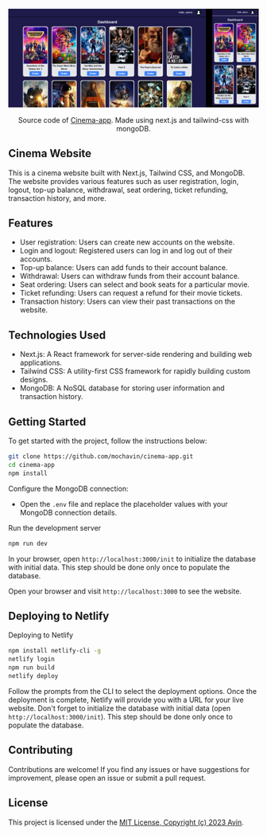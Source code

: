 <p align="center">
  <img src="/public/preview.png" alt='preview'>
</p>
<p align="center">
  Source code of <a href='https://sea-cinema.netlify.app/'>Cinema-app</a>. Made using next.js and tailwind-css with mongoDB.
</p>

## Cinema Website

This is a cinema website built with Next.js, Tailwind CSS, and MongoDB. The website provides various features such as user registration, login, logout, top-up balance, withdrawal, seat ordering, ticket refunding, transaction history, and more.

## Features

- User registration: Users can create new accounts on the website.
- Login and logout: Registered users can log in and log out of their accounts.
- Top-up balance: Users can add funds to their account balance.
- Withdrawal: Users can withdraw funds from their account balance.
- Seat ordering: Users can select and book seats for a particular movie.
- Ticket refunding: Users can request a refund for their movie tickets.
- Transaction history: Users can view their past transactions on the website.

## Technologies Used

- Next.js: A React framework for server-side rendering and building web applications.
- Tailwind CSS: A utility-first CSS framework for rapidly building custom designs.
- MongoDB: A NoSQL database for storing user information and transaction history.

## Getting Started

To get started with the project, follow the instructions below:

```bash
git clone https://github.com/mochavin/cinema-app.git
cd cinema-app
npm install
```

Configure the MongoDB connection:
- Open the `.env` file and replace the placeholder values with your MongoDB connection details.

Run the development server

```bash
npm run dev
```
In your browser, open `http://localhost:3000/init` to initialize the database with initial data. This step should be done only once to populate the database.

Open your browser and visit `http://localhost:3000` to see the website.

## Deploying to Netlify

Deploying to Netlify

```bash
npm install netlify-cli -g
netlify login
npm run build
netlify deploy
```

Follow the prompts from the CLI to select the deployment options.
Once the deployment is complete, Netlify will provide you with a URL for your live website.
Don't forget to initialize the database with initial data (open `http://localhost:3000/init`). This step should be done only once to populate the database.

## Contributing

Contributions are welcome! If you find any issues or have suggestions for improvement, please open an issue or submit a pull request.

## License

This project is licensed under the [MIT License, Copyright (c) 2023 Avin](./LICENSE).
